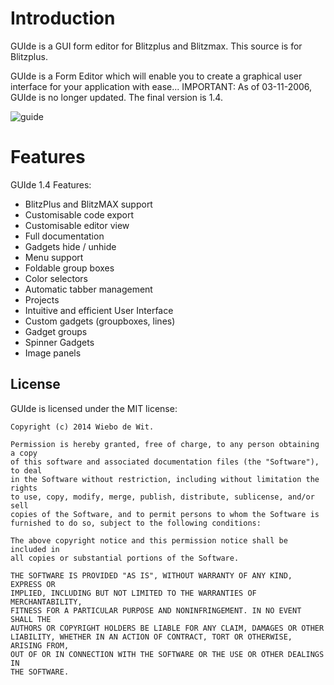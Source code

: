 Introduction
============

GUIde is a GUI form editor for Blitzplus and Blitzmax. This source is for Blitzplus.

GUIde is a Form Editor which will enable you to create a graphical user interface for your application with ease...
IMPORTANT: As of 03-11-2006, GUIde is no longer updated. The final version is 1.4.

![guide](http://members.home.nl/wdw/guide/full2.png)

Features
========

GUIde 1.4 Features:

  * BlitzPlus and BlitzMAX support
  * Customisable code export
  * Customisable editor view
  * Full documentation
  * Gadgets hide / unhide
  * Menu support
  * Foldable group boxes
  * Color selectors
  * Automatic tabber management
  * Projects
  * Intuitive and efficient User Interface
  * Custom gadgets (groupboxes, lines)
  * Gadget groups
  * Spinner Gadgets
  * Image panels


License
-------------------------------------------------------------------------------

GUIde is licensed under the MIT license:

    Copyright (c) 2014 Wiebo de Wit.

    Permission is hereby granted, free of charge, to any person obtaining a copy
    of this software and associated documentation files (the "Software"), to deal
    in the Software without restriction, including without limitation the rights
    to use, copy, modify, merge, publish, distribute, sublicense, and/or sell
    copies of the Software, and to permit persons to whom the Software is
    furnished to do so, subject to the following conditions:

    The above copyright notice and this permission notice shall be included in
    all copies or substantial portions of the Software.

    THE SOFTWARE IS PROVIDED "AS IS", WITHOUT WARRANTY OF ANY KIND, EXPRESS OR
    IMPLIED, INCLUDING BUT NOT LIMITED TO THE WARRANTIES OF MERCHANTABILITY,
    FITNESS FOR A PARTICULAR PURPOSE AND NONINFRINGEMENT. IN NO EVENT SHALL THE
    AUTHORS OR COPYRIGHT HOLDERS BE LIABLE FOR ANY CLAIM, DAMAGES OR OTHER
    LIABILITY, WHETHER IN AN ACTION OF CONTRACT, TORT OR OTHERWISE, ARISING FROM,
    OUT OF OR IN CONNECTION WITH THE SOFTWARE OR THE USE OR OTHER DEALINGS IN
    THE SOFTWARE.

